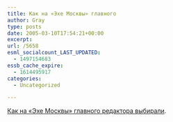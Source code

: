 ```yaml
---
title: Как на «Эхе Москвы» главного
author: Gray
type: posts
date: 2005-03-10T17:54:21+00:00
excerpt:
url: /5658
esml_socialcount_LAST_UPDATED:
  - 1497154683
essb_cache_expire:
  - 1614495917
categories:
  - Uncategorized

---
```








<a href="http://www.livejournal.com/users/liveargentum/2005/03/10/" target="_blank">Как на &#171;Эхе Москвы&#187; главного редактора выбирали</a>.